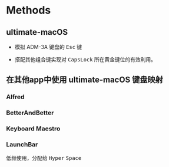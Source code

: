 # Methods

## ultimate-macOS

- 模拟 ADM-3A 键盘的 <kbd>Esc</kbd> 键

- 搭配其他组合键实现对 <kbd>CapsLock</kbd> 所在黄金键位的有效利用。

## 在其他app中使用 ultimate-macOS 键盘映射

### Alfred

### BetterAndBetter

### Keyboard Maestro


### LaunchBar

低频使用，分配给 <kbd>Hyper</kbd> <kbd>Space</kbd>



